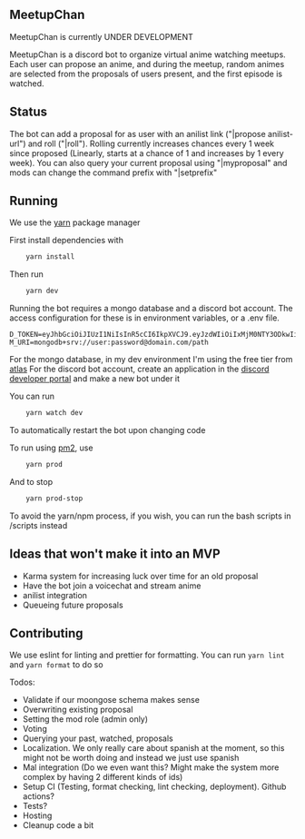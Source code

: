 ## MeetupChan

MeetupChan is currently UNDER DEVELOPMENT

MeetupChan is a discord bot to organize virtual anime watching meetups. Each user can propose an anime, and during the meetup, random animes are selected from the proposals of users present, and the first episode is watched.

## Status

The bot can add a proposal for as user with an anilist link ("|propose anilist-url") and roll ("|roll"). Rolling currently increases chances every 1 week since proposed (Linearly, starts at a chance of 1 and increases by 1 every week). You can also query your current proposal using "|myproposal" and mods can change the command prefix with "|setprefix"

## Running

We use the [yarn](https://yarnpkg.com/) package manager

First install dependencies with

```sh
    yarn install
```

Then run

```sh
    yarn dev
```

Running the bot requires a mongo database and a discord bot account. The access configuration for these is in environment variables, or a .env file.

```
D_TOKEN=eyJhbGciOiJIUzI1NiIsInR5cCI6IkpXVCJ9.eyJzdWIiOiIxMjM0NTY3ODkwIiwibmFtZSI6IkpvaG4gRG9lIiwiYWRtaW4iOnRydWV9.TJVA95OrM7E2cBab30RMHrHDcEfxjoYZgeFONFh7HgQ
M_URI=mongodb+srv://user:password@domain.com/path
```

For the mongo database, in my dev environment I'm using the free tier from [atlas](https://cloud.mongodb.com)
For the discord bot account, create an application in the [discord developer portal](https://discord.com/developers) and make a new bot under it

You can run

```sh
    yarn watch dev
```

To automatically restart the bot upon changing code

To run using [pm2](https://pm2.keymetrics.io/), use

```sh
    yarn prod
```

And to stop

```sh
    yarn prod-stop
```

To avoid the yarn/npm process, if you wish, you can run the bash scripts in /scripts instead

## Ideas that won't make it into an MVP

- Karma system for increasing luck over time for an old proposal
- Have the bot join a voicechat and stream anime
- anilist integration
- Queueing future proposals

## Contributing

We use eslint for linting and prettier for formatting. You can run `yarn lint` and `yarn format` to do so

Todos:

- Validate if our moongose schema makes sense
- Overwriting existing proposal
- Setting the mod role (admin only)
- Voting
- Querying your past, watched, proposals
- Localization. We only really care about spanish at the moment, so this might not be worth doing and instead we just use spanish
- Mal integration (Do we even want this? Might make the system more complex by having 2 different kinds of ids)
- Setup CI (Testing, format checking, lint checking, deployment). Github actions?
- Tests?
- Hosting
- Cleanup code a bit
